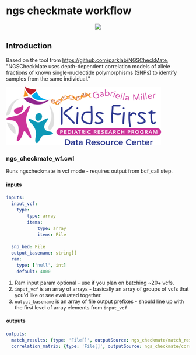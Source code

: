 # ngs checkmate workflow

<p align="center">
  <a href="https://github.com/kids-first/ngs_checkmate_wf/blob/master/LICENSE"><img src="https://img.shields.io/github/license/kids-first/kf-template-repo.svg?style=for-the-badge"></a>
</p>

## Introduction
Based on the tool from https://github.com/parklab/NGSCheckMate, "NGSCheckMate uses depth-dependent correlation models of allele fractions of known single-nucleotide polymorphisms (SNPs) to identify samples from the same individual." 

![data service logo](https://github.com/d3b-center/d3b-research-workflows/raw/master/doc/kfdrc-logo-sm.png)

### ngs_checkmate_wf.cwl
Runs ngscheckmate in vcf mode - requires output from bcf_call step.

#### inputs
```yaml
inputs:
  input_vcf:
    type:
        type: array
        items:
            type: array
            items: File
  
  snp_bed: File
  output_basename: string[]
  ram: 
    type: ['null', int]
    default: 4000
```
1) Ram input param optional - use if you plan on batching ~20+ vcfs.
2) `input_vcf` is an array of arrays - basically an array of groups of vcfs that you'd like ot see evaluated together.
3) `output_basename` is an array of file output prefixes - should line up with the first level of array elements from `input_vcf`

#### outputs
```yaml
outputs:
  match_results: {type: 'File[]', outputSource: ngs_checkmate/match_results}
  correlation_matrix: {type: 'File[]', outputSource: ngs_checkmate/correlation_matrix}
```
